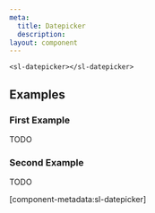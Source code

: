 ```yaml
---
meta:
  title: Datepicker
  description:
layout: component
---
```


```html:preview
<sl-datepicker></sl-datepicker>
```

## Examples

### First Example

TODO

### Second Example

TODO

[component-metadata:sl-datepicker]
